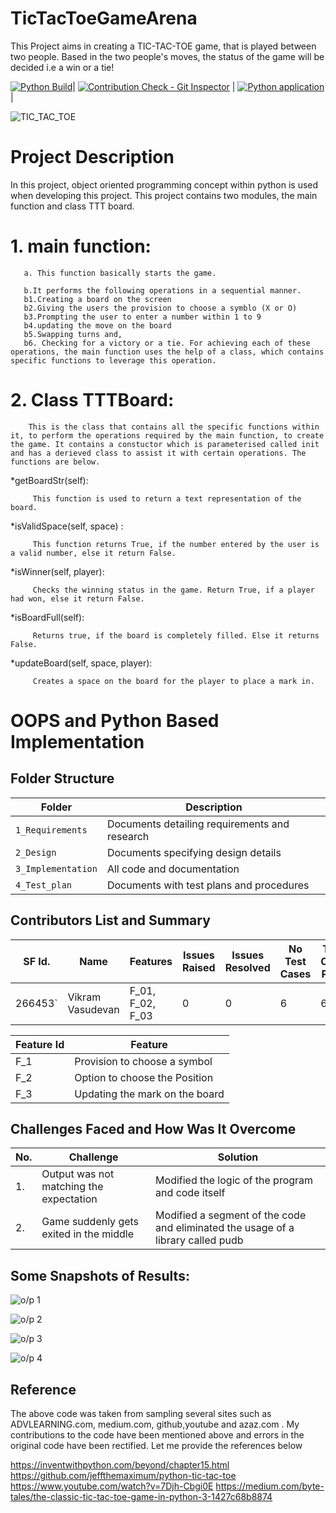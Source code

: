# TicTacToeGameArena
This Project aims in creating a TIC-TAC-TOE game, that is played between two people. Based in the two people's moves, the status of the game will be decided i.e a win or a tie!


[![Python Build](https://github.com/vikramsvdd/TicTacToeGameArena/actions/workflows/python-build.yml/badge.svg)](https://github.com/vikramsvdd/TicTacToeGameArena/actions/workflows/python-build.yml)| [![Contribution Check - Git Inspector](https://github.com/vikramsvdd/TicTacToeGameArena/actions/workflows/git-inspector.yml/badge.svg)](https://github.com/vikramsvdd/TicTacToeGameArena/actions/workflows/git-inspector.yml) | [![Python application](https://github.com/vikramsvdd/TicTacToeGameArena/actions/workflows/pytest-application.yml/badge.svg)](https://github.com/vikramsvdd/TicTacToeGameArena/actions/workflows/pytest-application.yml) | 



![TIC_TAC_TOE](https://github.com/vikramsvdd/TicTacToeGameArena/blob/main/tictactoecool.png)


# Project Description
In this project, object oriented programming concept within python is used when developing this project. This project contains two modules, the main function and class TTT board.

  # 1. main function:
    
       a. This function basically starts the game.
       
       b.It performs the following operations in a sequential manner. 
       b1.Creating a board on the screen
       b2.Giving the users the provision to choose a symblo (X or O)
       b3.Prompting the user to enter a number within 1 to 9
       b4.updating the move on the board
       b5.Swapping turns and,
       b6. Checking for a victory or a tie. For achieving each of these operations, the main function uses the help of a class, which contains specific functions to leverage this operation.
       
   # 2. Class TTTBoard:
        
        This is the class that contains all the specific functions within it, to perform the operations required by the main function, to create the game. It contains a constuctor which is parameterised called init and has a derieved class to assist it with certain operations. The functions are below.
        
 *getBoardStr(self): 
         
         This function is used to return a text representation of the board.
         
 *isValidSpace(self, space) :
 
         This function returns True, if the number entered by the user is a valid number, else it return False.
         
         
 *isWinner(self, player):
 
         Checks the winning status in the game. Return True, if a player had won, else it return False.
         
         
 *isBoardFull(self):
 
         Returns true, if the board is completely filled. Else it returns False.
         
         
 *updateBoard(self, space, player):
 
 
         Creates a space on the board for the player to place a mark in.
         
         
         
         

       
       




# OOPS and Python Based Implementation

## Folder Structure
Folder             | Description
-------------------| -----------------------------------------
`1_Requirements`   | Documents detailing requirements and research
`2_Design`         | Documents specifying design details
`3_Implementation` | All code and documentation
`4_Test_plan`      | Documents with test plans and procedures

## Contributors List and Summary

SF Id. |  Name   |    Features    | Issues Raised |Issues Resolved|No Test Cases|Test Case Pass
-------|---------|----------------|----------------|---------------|-------------|--------------
266453` | Vikram Vasudevan  | F_01, F_02, F_03 |  0   |0  | 6 |  6   

| Feature Id | Feature |
| -----------|---------|
|F_1| Provision to choose a symbol |
|F_2| Option to choose the Position  |
|F_3| Updating the mark on the board |

## Challenges Faced and How Was It Overcome
| No. | Challenge | Solution
|-----|-----------|--------
|1. | Output was not matching the expectation | Modified the logic of the program and code itself 
|2. | Game suddenly gets exited in the middle | Modified a segment of the code and eliminated the usage of a library called pudb | 




## Some Snapshots of Results:
![o/p 1](https://github.com/vikramsvdd/TicTacToeGameArena/blob/main/Images(output)/img1.PNG)

![o/p 2](https://github.com/vikramsvdd/TicTacToeGameArena/blob/main/Images(output)/img2.PNG)
 
![o/p 3](https://github.com/vikramsvdd/TicTacToeGameArena/blob/main/Images(output)/img3.PNG)
 
![o/p 4](https://github.com/vikramsvdd/TicTacToeGameArena/blob/main/Images(output)/img4.PNG)



## Reference
The above code was taken from sampling several sites such as ADVLEARNING.com, medium.com, github,youtube and azaz.com . My contributions to the code have been mentioned above and errors in the original code have been rectified. Let me provide the references below


https://inventwithpython.com/beyond/chapter15.html
https://github.com/jeffthemaximum/python-tic-tac-toe
https://www.youtube.com/watch?v=7Djh-Cbgi0E
https://medium.com/byte-tales/the-classic-tic-tac-toe-game-in-python-3-1427c68b8874
